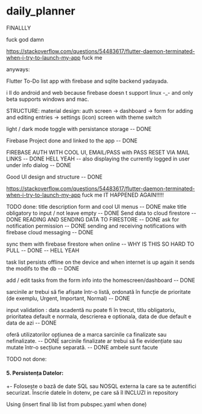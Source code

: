 # daily_planner

FINALLLY

fuck god damn

https://stackoverflow.com/questions/54483617/flutter-daemon-terminated-when-i-try-to-launch-my-app fuck me

anyways:

Flutter To-Do list app with firebase and sqlite backend yadayada.

i ll do android and web because firebase doesn t support linux -_- and only beta supports windows and mac.

STRUCTURE:
material design: auth screen -> dashboard -> form for adding and editing entries
                                          -> settings (icon) screen with theme switch

light / dark mode toggle with persistance storage -- DONE

Firebase Project done and linked to the app -- DONE

FIREBASE AUTH WITH COOL UI, EMAIL/PASS with PASS RESET VIA MAIL LINKS -- DONE
HELL YEAH -- also displaying the currently logged in user under info dialog -- DONE

Good UI design and structure -- DONE

https://stackoverflow.com/questions/54483617/flutter-daemon-terminated-when-i-try-to-launch-my-app fuck me
IT HAPPENED AGAIN!!!!!

TODO done:
title description form and cool UI menus -- DONE
make title obligatory to input / not leave empty -- DONE
Send data to cloud firestore -- DONE
READING AND SENDING DATA TO FIRESTORE -- DONE
ask for notification permission -- DONE
sending and receiving notifications with firebase cloud messaging -- DONE

sync them with firebase firestore when online -- WHY IS THIS SO HARD TO PULL
                                              -- DONE
                                              -- HELL YEAH

task list persists offline on the device and when internet is up again it sends the modifs to the db -- DONE

add / edit tasks from the form info into the homescreen/dashboard -- DONE

sarcinile ar trebui să fie afișate într-o listă, ordonată în funcție de prioritate (de exemplu, Urgent, Important, Normal) -- DONE

input validation : data scadentă nu poate fi în trecut, titlu obligatoriu, prioritatea default e normala, descrierea e optionala, data de due default e data de azi -- DONE

oferă utilizatorilor opțiunea de a marca sarcinile ca finalizate sau nefinalizate. -- DONE
sarcinile finalizate ar trebui să fie evidențiate sau mutate într-o secțiune separată. -- DONE ambele sunt facute

TODO not done:

#### 5. Persistența Datelor:
+- Folosește o bază de date SQL sau NOSQL externa la care sa te autentifici securizat. Înscrie datele în dotenv, pe care să îl INCLUZI in repository

Using
(insert final lib list from pubspec.yaml when done)